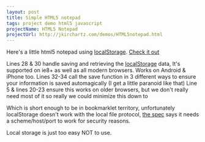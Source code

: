 ```yaml
---
layout: post
title: Simple HTML5 notepad
tags: project demo html5 javascript
projectName: HTML5 Notepad
projectUrl: http://jkirchartz.com/demos/HTML5notepad.html
---
```


Here's a little html5 notepad using [localStorage](http://caniuse.com/#namevalue-storage). [Check it out](http://jkirchartz.com/demos/HTML5notepad.html)<!--more-->

<script src="https://gist.github.com/1394920.js?file=html5%20notepad">
</script>

Lines 28 &amp; 30 handle saving and retrieving the
[localStorage](http://en.wikipedia.org/wiki/Web_Storage) data, It's supported
on ie8+ as well as all modern browsers. Works on Android &amp; iPhone too. Lines
32-34 call the save function in 3 different ways to ensure your information is
saved automagically (I get a little paranoid like that) Line 5 &amp; lines 20-23
ensure this works on older browsers, but we don't really need most of it so
really we could minimize this down to

<script src="https://gist.github.com/1394920.js?file=html5notepad-small">
</script>

Which is short enough to be in bookmarklet territory, unfortunately
localStorage doesn't work with the local file protocol, [the
spec](http://dev.w3.org/html5/webstorage/#the-localstorage-attribute) says it
needs a scheme/host/port to work for security reasons.

Local storage is just too easy NOT to use.

